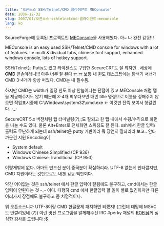 ```yaml
---
title: "오픈소스 SSH/Telnet/CMD 클라이언트 MEConsole"
date: 2006-12-31
slug: 2007/01/오픈소스-sshtelnetcmd-클라이언트-meconsole
lang: ko
---
```


SourceForge에 등록된 프로젝트인 [MEConsole](http://sourceforge.net/projects/meconsole)을 사용해봤다.
아~ 나 완전 감동!!!

MEConsole is an easy used SSH/Telnet/CMD console for windows with a lot of features. i.e multi & dividual tabs, chinese font support, enhanced windows console, lots of hotkey support. 

SSH/Telnet는 Putty도 있고 라이센스도 구입한 SecureCRT도 잘 되지만..
세상에 **CMD** 콘솔이라니!!! 아우 너무 잘 된다 ㅠ.ㅠ 
보통 내 윈도 데스크탑에는 탐색기 서너개 CMD 3-4개가 항상 떠있다. CMD는 내 필수품.

하지만 CMD는 width가 일정 한도 이상 안늘어나는 단점이 있고 MEConsole 처럼 탭을 제공해주지도 않기 때문에 3-4개 띄우다보면 매번 title 명령으로 이름을 정해주지 않으면 작업표시줄에 
C:\Windows\system32\cmd.exe <- 이것만 잔뜩 보여서 헷갈린다. -_-

SecureCRT 5.x 버전처럼 탭 터미널링(?);;도 잘되고 한 탭 내에서 수평/수직으로 화면을 나눌 수도 있다. 물론 Alt+Enter로 전체화면 스위칭도 잘 된다.
ssh에서 한글 입력/출력도 무난하게 되는데 ssh/telnet은 putty 기반이라 뭐 당연히 잘되리라 보고..
안타까운건 지원 Encoding이 

- System default
- Windows Chinese Simplified (CP 936)
- Windows Chinese Tranditional (CP 950)

이렇게밖에 없다. 아마도 만드신 분이 중국분이 확실하리라.
UTF-8 없는게 안타깝지만, CMD 지원이라는 것만으로도 내겐 감동 백만회다.

약간 어이없는 것은 ssh/telnet 에서 한글 입력이 잘됨에도 불구하고, cmd에서는 한글입력이 안된다는 것 -_- 이다. 다행히 cmd 에서 한글입력 할 일이 별로 없긴하지만 다른 여러가지 장점에도 불구하고 좀 치명적이다.

뭐 오픈소스니까 UTF-8이랑 CMD 한글문제 패치하면 되겠지! (그런데 데탑에 MSVC도 안깔려있네 (7))
이런 멋진 프로그램을 알게해주신 IRC #perky 채널의 [KOEI님](http://koei.fiaa.net)께 심심한 감사를 드립니다 :$
